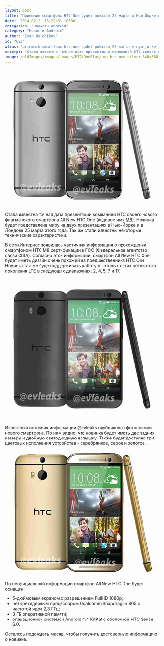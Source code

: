 ```yaml
---
layout: post
title: "Приемник смартфона HTC One будет показан 25 марта в Нью Йорке и в Лондоне"
date:  2014-02-21 13:22:33 +0300
categories: "Новости Android"
category: "Новости Android"
author: "Ivan Belchikov"
id: "693"
alias: "priemnik-smartfona-htc-one-budet-pokazan-25-marta-v-nyu-jorke-i-v-londone"
excerpt: "Стала известна точная дата презентации компанией HTC своего нового флагманского смартфона All New HTC One (кодовое имя M8). Новинка будет представлена миру на двух презентациях в Нью-Йорке и в Лондоне 25 марта этого года. Так же стали известны некоторые технические характеристики."
image: /oldImages/images/images/HTC/OnePlus/tmp_htc-one-silver-640x588-1405955543.png
---
```

<img  src="/oldImages/images/images/HTC/OnePlus/tmp_htc-one-silver-640x588-1405955543.png" alt="Серебрянный All new HTC One" />
Стала известна точная дата презентации компанией HTC своего нового флагманского смартфона All New HTC One (кодовое имя <a href="index.php?option=com_content&amp;view=article&amp;id=671&amp;catid=8&amp;Itemid=102">M8</a>). Новинка будет представлена миру на двух презентациях в Нью-Йорке и в Лондоне 25 марта этого года. Так же стали известны некоторые технические характеристики.


В сети Интернет появилась частичная информация о прохождении смартфоном HTC M8 сертификации в FCC (Федеральное агентство связи США). Согласно этой информации, смартфон All New HTC One будет иметь дизайн очень похожий на предшественника HTC One. Новинка так же буде поддерживать работу в сотовых сетях четвертого поколения LTE в следующих диапазонах: 2, 4, 5, 7 и 17.

<img  src="/oldImages/images/images/HTC/OnePlus/tmp_htc-one-gray-640x588515388035.png" alt="Серый All new HTC One" />

Известный источник информации @evleaks опубликовал фотоснимки нового смартфона. По ним видно, что новинка будет иметь две задних камеры и двойную светодиодную вспышку. Также будет доступно три цветовых исполнения устройства - серебрянное, серое и золотое.

<img  src="/oldImages/images/images/HTC/OnePlus/tmp_HTC-The-All-New-One-M8-640x521989917045.png" alt="Золотой All new HTC One" />

По неофициальной информации смартфон All New HTC One будет оснащен:

<ul>
<li>5-дюймовым экраном с разрешением FullHD 1080p;</li>
<li>четырехядерным процессором Qualcomm Snapdragon 805 с частотой ядра 2,3 ГГц;</li>
<li>3 ГБ оперативной памяти;</li>
<li>операционной системой Android 4.4 KitKat с оболочкой HTC Sense 6.0.</li>
</ul>
Осталось подождать месяц, чтобы получить достоверную информацию о новинке.
